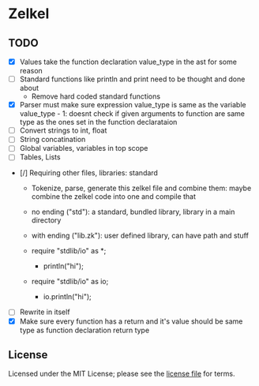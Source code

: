 # Zelkel

## TODO
- [x] Values take the function declaration value_type in the ast for some reason
- [ ] Standard functions like println and print need to be thought and done about
    - Remove hard coded standard functions
- [x] Parser must make sure expression value_type is same as the variable value_type
        - 1: doesnt check if given arguments to function are same type as the ones set in the function declarataion
- [ ] Convert strings to int, float
- [ ] String concatination
- [ ] Global variables, variables in top scope
- [ ] Tables, Lists
- [/] Requiring other files, libraries: standard
    - Tokenize, parse, generate this zelkel file and combine them:
      maybe combine the zelkel code into one and compile that
    - no ending ("std"): a standard, bundled library, library in a main directory
    - with ending ("lib.zk"): user defined library, can have path and stuff
    
    - require "stdlib/io" as *;
      - println("hi");
    - require "stdlib/io" as io;
      - io.println("hi");
- [ ] Rewrite in itself
- [x] Make sure every function has a return and it's value should be same type as function declaration return type

## License
Licensed under the MIT License; please see the [license file](LICENSE.md) for terms.
